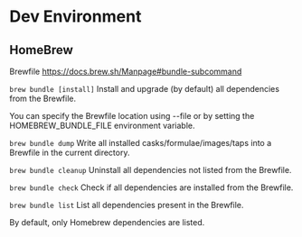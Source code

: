 # Dev Environment
## HomeBrew
Brewfile
https://docs.brew.sh/Manpage#bundle-subcommand

`brew bundle [install]` 
Install and upgrade (by default) all dependencies from the Brewfile.

You can specify the Brewfile location using --file or by setting the HOMEBREW_BUNDLE_FILE environment variable.

`brew bundle dump`
Write all installed casks/formulae/images/taps into a Brewfile in the current directory.

`brew bundle cleanup` 
Uninstall all dependencies not listed from the Brewfile.

`brew bundle check`
Check if all dependencies are installed from the Brewfile.

`brew bundle list` 
List all dependencies present in the Brewfile.

By default, only Homebrew dependencies are listed.



